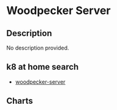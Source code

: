 # Woodpecker Server

## Description

No description provided.

## k8 at home search

- [woodpecker-server](https://nanne.dev/k8s-at-home-search/#/woodpecker-server)

## Charts


